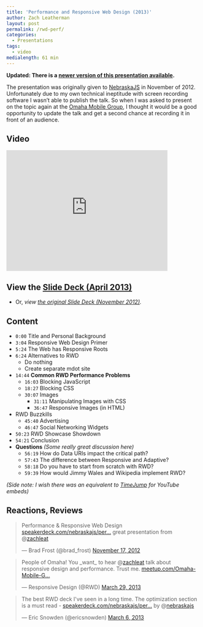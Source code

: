 ```yaml
---
title: 'Performance and Responsive Web Design (2013)'
author: Zach Leatherman
layout: post
permalink: /rwd-perf/
categories:
  - Presentations
tags:
  - video
medialength: 61 min
---
```


**Updated: There is a [newer version of this presentation available](/web/rwd-perf-3/).**

The presentation was originally given to [NebraskaJS](http://nebraskajs.com/2012/performance-in-rwd/) in November of 2012. Unfortunately due to my own technical ineptitude with screen recording software I wasn’t able to publish the talk. So when I was asked to present on the topic again at the [Omaha Mobile Group](http://www.meetup.com/Omaha-Mobile-Group/events/104130942/), I thought it would be a good opportunity to update the talk and get a second chance at recording it in front of an audience.

## Video

<div class="fluid-width-video-wrapper"><iframe width="420" height="315" src="http://www.youtube.com/embed/Aw5wEdcUtz4" frameborder="0" allowfullscreen></iframe></div>

## View the [Slide Deck (April 2013)](https://speakerdeck.com/zachleat/performance-and-responsive-web-design)

* Or, *view [the original Slide Deck (November 2012)](https://speakerdeck.com/nebraskajs/performance-and-responsive-web-design).*

## Content

* `0:00` Title and Personal Background
* `3:04` Responsive Web Design Primer
* `5:24` The Web has Responsive Roots
* `6:24` Alternatives to RWD
    * Do nothing
    * Create separate mdot site
* `14:44` **Common RWD Performance Problems**
    * `16:03` Blocking JavaScript
    * `18:27` Blocking CSS
    * `30:07` Images
        * `31:11` Manipulating Images with CSS
        * `36:47` Responsive Images (in HTML)
* RWD Buzzkills
    * `45:40` Advertising
    * `46:47` Social Networking Widgets
* `50:23` RWD Showcase Showdown
* `54:21` Conclusion
* **Questions** *(Some really great discussion here)*
    * `56:19` How do Data URIs impact the critical path?
    * `57:43` The difference between Responsive and Adaptive?
    * `58:18` Do you have to start from scratch with RWD?
    * `59:39` How would Jimmy Wales and Wikipedia implement RWD?

*(Side note: I wish there was an equivalent to [TimeJump](https://github.com/davatron5000/TimeJump) for YouTube embeds)*

## Reactions, Reviews

<blockquote class="twitter-tweet"><p>Performance &amp; Responsive Web Design <a href="https://t.co/EjZJugzu" title="https://speakerdeck.com/nebraskajs/performance-and-responsive-web-design">speakerdeck.com/nebraskajs/per…</a> great presentation from @<a href="https://twitter.com/zachleat">zachleat</a></p>&mdash; Brad Frost (@brad_frost) <a href="https://twitter.com/brad_frost/status/269949833190715392">November 17, 2012</a></blockquote>

<blockquote class="twitter-tweet"><p>People of Omaha! You _want_ to hear @<a href="https://twitter.com/zachleat">zachleat</a> talk about responsive design and performance. Trust me. <a href="http://t.co/gOphoOZ696" title="http://www.meetup.com/Omaha-Mobile-Group/events/104130942/">meetup.com/Omaha-Mobile-G…</a></p>&mdash; Responsive Design (@RWD) <a href="https://twitter.com/RWD/status/317747443531911168">March 29, 2013</a></blockquote>

<blockquote class="twitter-tweet"><p>The best RWD deck I've seen in a long time. The optimization section is a must read - <a href="https://t.co/NK1i0gpd6Z" title="https://speakerdeck.com/nebraskajs/performance-and-responsive-web-design">speakerdeck.com/nebraskajs/per…</a> by @<a href="https://twitter.com/nebraskajs">nebraskajs</a></p>&mdash; Eric Snowden (@ericsnowden) <a href="https://twitter.com/ericsnowden/status/309389156902113280">March 6, 2013</a></blockquote>
